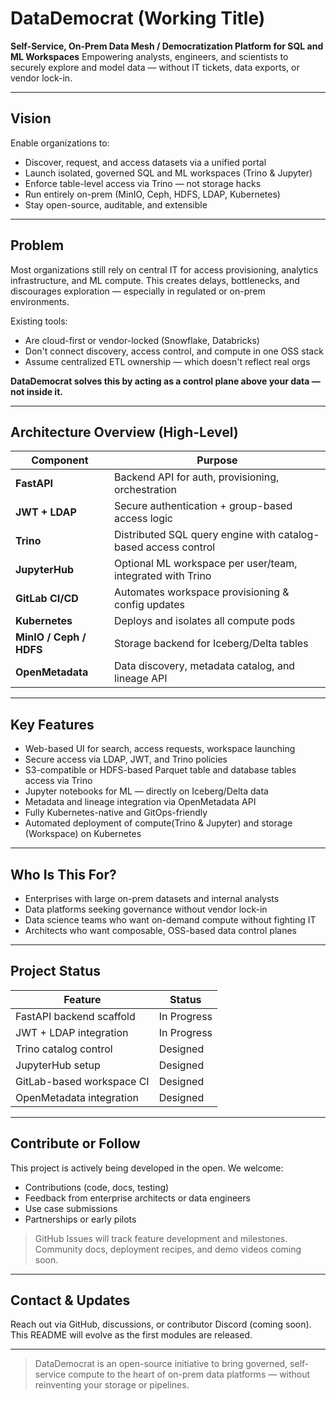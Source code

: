 # DataDemocrat (Working Title)

**Self-Service, On-Prem Data Mesh / Democratization Platform for SQL and ML Workspaces**
Empowering analysts, engineers, and scientists to securely explore and model data — without IT tickets, data exports, or vendor lock-in.

---

## Vision

Enable organizations to:

* Discover, request, and access datasets via a unified portal
* Launch isolated, governed SQL and ML workspaces (Trino & Jupyter)
* Enforce table-level access via Trino — not storage hacks
* Run entirely on-prem (MinIO, Ceph, HDFS, LDAP, Kubernetes)
* Stay open-source, auditable, and extensible

---

## Problem

Most organizations still rely on central IT for access provisioning, analytics infrastructure, and ML compute.
This creates delays, bottlenecks, and discourages exploration — especially in regulated or on-prem environments.

Existing tools:

* Are cloud-first or vendor-locked (Snowflake, Databricks)
* Don't connect discovery, access control, and compute in one OSS stack
* Assume centralized ETL ownership — which doesn't reflect real orgs

**DataDemocrat solves this by acting as a control plane above your data — not inside it.**

---

## Architecture Overview (High-Level)

| Component               | Purpose                                                        |
| ----------------------- | -------------------------------------------------------------- |
| **FastAPI**             | Backend API for auth, provisioning, orchestration              |
| **JWT + LDAP**          | Secure authentication + group-based access logic               |
| **Trino**               | Distributed SQL query engine with catalog-based access control |
| **JupyterHub**          | Optional ML workspace per user/team, integrated with Trino     |
| **GitLab CI/CD**        | Automates workspace provisioning & config updates              |
| **Kubernetes**          | Deploys and isolates all compute pods                          |
| **MinIO / Ceph / HDFS** | Storage backend for Iceberg/Delta tables                       |
| **OpenMetadata**        | Data discovery, metadata catalog, and lineage API              |

---

## Key Features

* Web-based UI for search, access requests, workspace launching
* Secure access via LDAP, JWT, and Trino policies
* S3-compatible or HDFS-based Parquet table and database tables access via Trino
* Jupyter notebooks for ML — directly on Iceberg/Delta data
* Metadata and lineage integration via OpenMetadata API
* Fully Kubernetes-native and GitOps-friendly
* Automated deployment of compute(Trino & Jupyter) and storage (Workspace) on Kubernetes 

---

## Who Is This For?

* Enterprises with large on-prem datasets and internal analysts
* Data platforms seeking governance without vendor lock-in
* Data science teams who want on-demand compute without fighting IT
* Architects who want composable, OSS-based data control planes

---

## Project Status

| Feature                   | Status         |
| ------------------------- | -------------- |
| FastAPI backend scaffold  | In Progress    |
| JWT + LDAP integration    | In Progress    |
| Trino catalog control     | Designed       |
| JupyterHub setup          | Designed       |
| GitLab-based workspace CI | Designed       |
| OpenMetadata integration  | Designed       |

---

## Contribute or Follow

This project is actively being developed in the open. We welcome:

* Contributions (code, docs, testing)
* Feedback from enterprise architects or data engineers
* Use case submissions
* Partnerships or early pilots

> GitHub Issues will track feature development and milestones.
> Community docs, deployment recipes, and demo videos coming soon.

---

## Contact & Updates

Reach out via GitHub, discussions, or contributor Discord (coming soon).
This README will evolve as the first modules are released.

---

> DataDemocrat is an open-source initiative to bring governed, self-service compute to the heart of on-prem data platforms — without reinventing your storage or pipelines.
